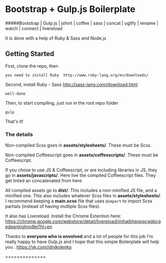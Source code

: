 
 > 
 Bootstrap + Gulp.js Boilerplate
======

#####Bootstrap | Gulp.js | jshint | coffee | sass | concat | uglify | rename | watch | connect | livereload


It is done with a help of Ruby & Sass and Node.js


## Getting Started


First, clone the repo, then 
~~~
you need to install Ruby  http://www.ruby-lang.org/en/downloads/
~~~

Second, install Ruby - Sass http://sass-lang.com/download.html
~~~
well-done
~~~


Then, to start compiling, just run in the root repo folder
~~~
gulp
~~~

That's it!

### The details

Non-compiled Scss goes in **assets/stylesheets/**. These must be Scss.

Non-compiled Coffeescript goes in **assets/coffeescripts/**. These must be Coffeescript.

If you chose to use JS & Coffeescript, or are including libraries in JS, they go in **assets/javascripts/**. Here live the compiled Coffeescript files. They get linted an concatenated from here.

All compiled assets go to **dist/**. This includes a non-minified JS file, and a minified one. This also includes whatever Scss files in **assets/stylesheets/**. I recommend keeping a **main.scss** file that uses `@import` to import Scss partials (instead of having multiple Scss files).

It also has Livereload. Install the Chrome Extention here: https://chrome.google.com/webstore/detail/livereload/jnihajbhpnppcggbcgedagnkighmdlei?hl=en



Thanks to **everyone who is envolved** and a lot of people for this job I'm really happy to have Gulp.js and I hope that this simple Boilerplate will help you .
https://vk.com/idnikolenko


==============
